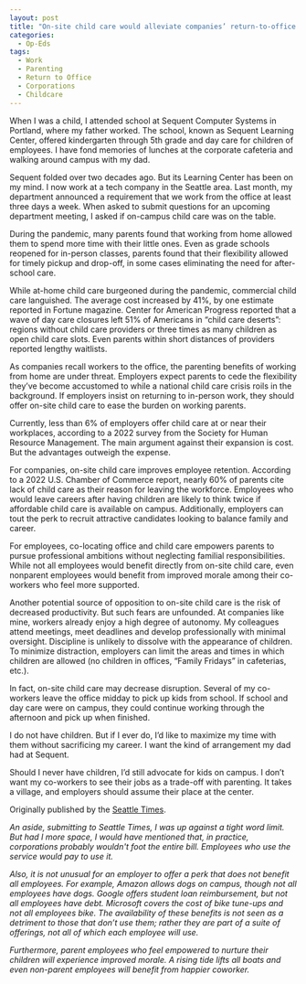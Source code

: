 ```yaml
---
layout: post
title: "On-site child care would alleviate companies’ return-to-office struggles"
categories:
  - Op-Eds
tags:
  - Work
  - Parenting
  - Return to Office
  - Corporations
  - Childcare 
---
```



When I was a child, I attended school at Sequent Computer Systems in Portland, where my father worked. The school, known as Sequent Learning Center, offered kindergarten through 5th grade and day care for children of employees. I have fond memories of lunches at the corporate cafeteria and walking around campus with my dad.

Sequent folded over two decades ago. But its Learning Center has been on my mind. I now work at a tech company in the Seattle area. Last month, my department announced a requirement that we work from the office at least three days a week. When asked to submit questions for an upcoming department meeting, I asked if on-campus child care was on the table.  

During the pandemic, many parents found that working from home allowed them to spend more time with their little ones. Even as grade schools reopened for in-person classes, parents found that their flexibility allowed for timely pickup and drop-off, in some cases eliminating the need for after-school care.  

While at-home child care burgeoned during the pandemic, commercial child care languished. The average cost increased by 41%, by one estimate reported in Fortune magazine. Center for American Progress reported that a wave of day care closures left 51% of Americans in “child care deserts”: regions without child care providers or three times as many children as open child care slots. Even parents within short distances of providers reported lengthy waitlists.

As companies recall workers to the office, the parenting benefits of working from home are under threat. Employers expect parents to cede the flexibility they’ve become accustomed to while a national child care crisis roils in the background. If employers insist on returning to in-person work, they should offer on-site child care to ease the burden on working parents. 

Currently, less than 6% of employers offer child care at or near their workplaces, according to a 2022 survey from the Society for Human Resource Management. The main argument against their expansion is cost. But the advantages outweigh the expense.

For companies, on-site child care improves employee retention. According to a 2022 U.S. Chamber of Commerce report, nearly 60% of parents cite lack of child care as their reason for leaving the workforce. Employees who would leave careers after having children are likely to think twice if affordable child care is available on campus. Additionally, employers can tout the perk to recruit attractive candidates looking to balance family and career.

For employees, co-locating office and child care empowers parents to pursue professional ambitions without neglecting familial responsibilities. While not all employees would benefit directly from on-site child care, even nonparent employees would benefit from improved morale among their co-workers who feel more supported.

Another potential source of opposition to on-site child care is the risk of decreased productivity.  But such fears are unfounded. At companies like mine, workers already enjoy a high degree of autonomy. My colleagues attend meetings, meet deadlines and develop professionally with minimal oversight. Discipline is unlikely to dissolve with the appearance of children. To minimize distraction, employers can limit the areas and times in which children are allowed (no children in offices, “Family Fridays” in cafeterias, etc.).

In fact, on-site child care may decrease disruption. Several of my co-workers leave the office midday to pick up kids from school. If school and day care were on campus, they could continue working through the afternoon and pick up when finished.  

I do not have children. But if I ever do, I’d like to maximize my time with them without sacrificing my career. I want the kind of arrangement my dad had at Sequent.  

Should I never have children, I’d still advocate for kids on campus. I don’t want my co-workers to see their jobs as a trade-off with parenting. It takes a village, and employers should assume their place at the center.

Originally published by the [Seattle Times](https://www.seattletimes.com/opinion/on-site-child-care-would-alleviate-companies-return-to-office-struggles/).

*An aside, submitting to Seattle Times, I was up against a tight word limit.  But had I more space, I would have mentioned that, in practice, corporations probably wouldn't foot the entire bill.  Employees who use the service would pay to use it.*  

*Also, it is not unusual for an employer to offer a perk that does not benefit all employees. For example, Amazon allows dogs on campus, though not all employees have dogs. Google offers student loan reimbursement, but not all employees have debt. Microsoft covers the cost of bike tune-ups and not all employees bike.  The availability of these benefits is not seen as a detriment to those that don’t use them; rather they are part of a suite of offerings, not all of which each employee will use.*  

*Furthermore, parent employees who feel empowered to nurture their children will experience improved morale. A rising tide lifts all boats and even non-parent employees will benefit from happier coworker.*
